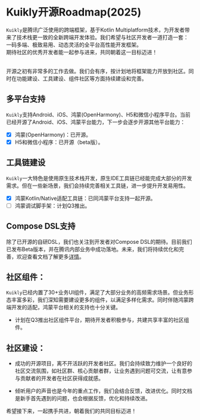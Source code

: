 # Kuikly开源Roadmap(2025)
`Kuikly`是腾讯广泛使用的跨端框架，基于Kotlin Multiplatform技术，为开发者带来了技术栈更一致的全新跨端开发体验。我们希望与社区开发者一道打造一套： 一码多端、极致易用、动态灵活的全平台高性能开发框架。
<br>期待社区的优秀开发者能一起参与进来，共同朝着这一目标迈进！

<br>开源之初有非常多的工作去做。我们会有序，按计划地将框架能力开放到社区。同时在功能建设、工具建设、组件社区等方面持续建设和完善。

## 多平台支持
`Kuikly`支持Android、iOS、鸿蒙(OpenHarmony)、H5和微信小程序平台。当前已经开源了Android、iOS、鸿蒙平台能力，下一步会逐步开源其他平台能力：
- [x] 鸿蒙(OpenHarmony)：已开源。
- [x] H5和微信小程序：已开源（beta版）。

## 工具链建设
`Kuikly`一大特色是使用原生技术栈开发，原生IDE工具链已经能完成大部分的开发需求。但在一些新场景，我们会持续完善相关工具链，进一步提升开发易用性。
- [x] 鸿蒙Kotlin/Native适配工具链：已同鸿蒙平台支持一起开源。
- [ ] 鸿蒙调试脚手架：计划Q3推出。

## Compose DSL支持
除了已开源的自研DSL，我们也关注到开发者对Compose DSL的期待。目前我们已发布Beta版本，并在腾讯内部业务中成功落地。未来，我们将持续优化和完善，欢迎查看文档了解更多[详情](../ComposeDSL/overview.html)。

## 社区组件：
`Kuikly`已经内置了30+业务UI组件，满足了大部分业务的高频需求场景。但业务形态丰富多彩，我们深知需要建设更多的组件，以满足多样化需求。同时伴随鸿蒙跨端开发的适配，鸿蒙平台相关的支持也十分关键。
* 计划在Q3推出社区组件平台，期待开发者积极参与，共建共享丰富的社区组件。

## 社区建设：
* 成功的开源项目，离不开活跃的开发者社区。我们会持续致力维护一个良好的社区交流氛围，如社区群、核心贡献者群，让业务遇到问题可交流，让有意参与贡献者的开发者在社区获得成就感。

* 倾听用户的声音也是今年的重点工作，我们会结合反馈，改进优化。同时文档是新手首先遇到的问题，也会根据反馈，优化和持续改进。

希望接下来，一起携手共进，朝着我们的共同目标迈进！